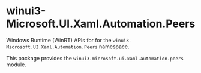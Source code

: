 <!-- warning: Please don't edit this file. It was automatically generated. -->

# winui3-Microsoft.UI.Xaml.Automation.Peers

Windows Runtime (WinRT) APIs for for the `winui3-Microsoft.UI.Xaml.Automation.Peers` namespace.

This package provides the `winui3.microsoft.ui.xaml.automation.peers` module.
